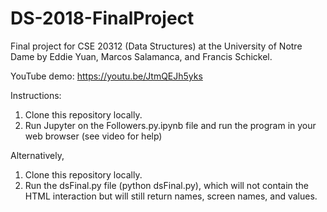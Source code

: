 # DS-2018-FinalProject
Final project for CSE 20312 (Data Structures) at the University of Notre Dame by Eddie Yuan, Marcos Salamanca, and Francis Schickel.

YouTube demo: https://youtu.be/JtmQEJh5yks

Instructions:
1. Clone this repository locally.
2. Run Jupyter on the Followers.py.ipynb file and run the program in your web browser (see video for help)

Alternatively,
1. Clone this repository locally.
2. Run the dsFinal.py file (python dsFinal.py), which will not contain the HTML interaction but will still return names, screen names, and values.
